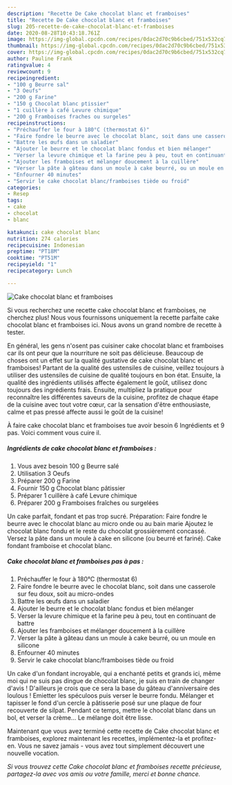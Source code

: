 ```yaml
---
description: "Recette De Cake chocolat blanc et framboises"
title: "Recette De Cake chocolat blanc et framboises"
slug: 205-recette-de-cake-chocolat-blanc-et-framboises
date: 2020-08-28T10:43:18.761Z
image: https://img-global.cpcdn.com/recipes/0dac2d70c9b6cbed/751x532cq70/cake-chocolat-blanc-et-framboises-photo-principale-de-la-recette.jpg
thumbnail: https://img-global.cpcdn.com/recipes/0dac2d70c9b6cbed/751x532cq70/cake-chocolat-blanc-et-framboises-photo-principale-de-la-recette.jpg
cover: https://img-global.cpcdn.com/recipes/0dac2d70c9b6cbed/751x532cq70/cake-chocolat-blanc-et-framboises-photo-principale-de-la-recette.jpg
author: Pauline Frank
ratingvalue: 4
reviewcount: 9
recipeingredient:
- "100 g Beurre sal"
- "3 Oeufs"
- "200 g Farine"
- "150 g Chocolat blanc ptissier"
- "1 cuillère à café Levure chimique"
- "200 g Framboises fraches ou surgeles"
recipeinstructions:
- "Préchauffer le four à 180°C (thermostat 6)"
- "Faire fondre le beurre avec le chocolat blanc, soit dans une casserole sur feu doux, soit au micro-ondes"
- "Battre les œufs dans un saladier"
- "Ajouter le beurre et le chocolat blanc fondus et bien mélanger"
- "Verser la levure chimique et la farine peu à peu, tout en continuant de battre"
- "Ajouter les framboises et mélanger doucement à la cuillère"
- "Verser la pâte à gâteau dans un moule à cake beurré, ou un moule en silicone"
- "Enfourner 40 minutes"
- "Servir le cake chocolat blanc/framboises tiède ou froid"
categories:
- Resep
tags:
- cake
- chocolat
- blanc

katakunci: cake chocolat blanc 
nutrition: 274 calories
recipecuisine: Indonesian
preptime: "PT18M"
cooktime: "PT51M"
recipeyield: "1"
recipecategory: Lunch

---
```



![Cake chocolat blanc et framboises](https://img-global.cpcdn.com/recipes/0dac2d70c9b6cbed/751x532cq70/cake-chocolat-blanc-et-framboises-photo-principale-de-la-recette.jpg)

Si vous recherchez une recette cake chocolat blanc et framboises, ne cherchez plus! Nous vous fournissons uniquement la recette parfaite cake chocolat blanc et framboises ici. Nous avons un grand nombre de recette à tester.

En général, les gens n'osent pas cuisiner cake chocolat blanc et framboises car ils ont peur que la nourriture ne soit pas délicieuse. Beaucoup de choses ont un effet sur la qualité gustative de cake chocolat blanc et framboises! Partant de la qualité des ustensiles de cuisine, veillez toujours à utiliser des ustensiles de cuisine de qualité toujours en bon état. Ensuite, la qualité des ingrédients utilisés affecte également le goût, utilisez donc toujours des ingrédients frais. Ensuite, multipliez la pratique pour reconnaître les différentes saveurs de la cuisine, profitez de chaque étape de la cuisine avec tout votre cœur, car la sensation d'être enthousiaste, calme et pas pressé affecte aussi le goût de la cuisine!

<!--inarticleads1-->

À faire cake chocolat blanc et framboises tue avoir besoin 6 Ingrédients et 9 pas. Voici comment vous cuire il.

##### Ingrédients de cake chocolat blanc et framboises :

1. Vous avez besoin 100 g Beurre salé
1. Utilisation 3 Oeufs
1. Préparer 200 g Farine
1. Fournir 150 g Chocolat blanc pâtissier
1. Préparer 1 cuillère à café Levure chimique
1. Préparer 200 g Framboises fraîches ou surgelées


Un cake parfait, fondant et pas trop sucré. Préparation: Faire fondre le beurre avec le chocolat blanc au micro onde ou au bain marie Ajoutez le chocolat blanc fondu et le reste du chocolat grossièrement concassé. Versez la pâte dans un moule à cake en silicone (ou beurré et fariné). Cake fondant framboise et chocolat blanc. 

<!--inarticleads2-->

##### Cake chocolat blanc et framboises pas à pas :

1. Préchauffer le four à 180°C (thermostat 6)
1. Faire fondre le beurre avec le chocolat blanc, soit dans une casserole sur feu doux, soit au micro-ondes
1. Battre les œufs dans un saladier
1. Ajouter le beurre et le chocolat blanc fondus et bien mélanger
1. Verser la levure chimique et la farine peu à peu, tout en continuant de battre
1. Ajouter les framboises et mélanger doucement à la cuillère
1. Verser la pâte à gâteau dans un moule à cake beurré, ou un moule en silicone
1. Enfourner 40 minutes
1. Servir le cake chocolat blanc/framboises tiède ou froid


Un cake d&#39;un fondant incroyable, qui a enchanté petits et grands ici, même moi qui ne suis pas dingue de chocolat blanc, je suis en train de changer d&#39;avis ! D&#39;ailleurs je crois que ce sera la base du gâteau d&#39;anniversaire des loulous ! Emietter les spéculoos puis verser le beurre fondu. Mélanger et tapisser le fond d&#39;un cercle à pâtisserie posé sur une plaque de four recouverte de silpat. Pendant ce temps, mettre le chocolat blanc dans un bol, et verser la crème… Le mélange doit être lisse. 

<!--inarticleads1-->

<p>
Maintenant que vous avez terminé cette recette de Cake chocolat blanc et framboises, explorez maintenant les recettes, implémentez-la et profitez-en. Vous ne savez jamais - vous avez tout simplement découvert une nouvelle vocation.
</p>

<p>
<i>Si vous trouvez cette Cake chocolat blanc et framboises recette précieuse, partagez-la avec vos amis ou votre famille, merci et bonne chance.</i>
</p>
